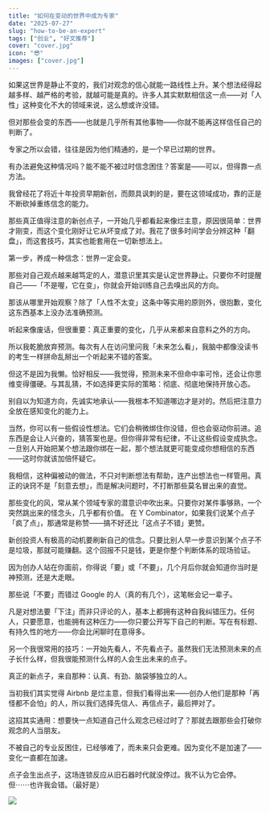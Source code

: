 ```yaml
---
title: "如何在变动的世界中成为专家"
date: "2025-07-27"
slug: "how-to-be-an-expert"
tags: ["创业", "好文推荐"]
cover: "cover.jpg"
icon: "😎"
images: ["cover.jpg"]
---
```

如果这世界是静止不变的，我们对观念的信心就能一路线性上升。某个想法经得起越多样、越严格的考验，就越可能是真的。许多人其实默默相信这一点——对「人性」这种变化不大的领域来说，这么想或许没错。



但对那些会变的东西——也就是几乎所有其他事物——你就不能再这样信任自己的判断了。



专家之所以会错，往往是因为他们精通的，是一个早已过期的世界。



有办法避免这种情况吗？能不能不被过时信念困住？答案是——可以，但得靠一点方法。



我曾经花了将近十年投资早期新创，而颇具讽刺的是，要在这领域成功，靠的正是不断砍掉重练信念的能力。



那些真正值得注意的新创点子，一开始几乎都看起来像烂主意，原因很简单：世界才刚变，而这个变化刚好让它从坏变成了对。我花了很多时间学会分辨这种「翻盘」，而这套技巧，其实也能套用在一切新想法上。



第一步，养成一种信念：世界一定会变。



那些对自己观点越来越笃定的人，潜意识里其实是认定世界静止。只要你不时提醒自己——「不是喔，它在变」，你就会开始训练自己去嗅出风的方向。



那该从哪里开始观察？除了「人性不太变」这条中等实用的原则外，很抱歉，变化这东西基本上没办法准确预测。



听起来像废话，但很重要：真正重要的变化，几乎从来都来自意料之外的方向。



所以我乾脆放弃预测。每次有人在访问里问我「未来怎么看」，我脑中都像没读书的考生一样拼命乱掰出一个听起来不错的答案。



但这不是因为我懒。恰好相反——我觉得，预测未来不但命中率可怜，还会让你思维变得僵硬。与其乱猜，不如选择更实际的策略：彻底、彻底地保持开放心态。



别自以为知道方向，先诚实地承认——我根本不知道哪边才是对的。然后把注意力全放在感知变化的能力上。



当然，你可以有一些假设性想法。它们会稍微绑住你没错，但也会驱动你前进。追东西是会让人兴奋的，猜答案也是。但你得非常有纪律，不让这些假设变成执念。
一旦别人开始把某个想法跟你绑在一起，那个想法就更可能变成你想相信的东西——这时你就该加倍怀疑它。



我相信，这种偏被动的做法，不只对判断想法有帮助，连产出想法也一样管用。真正的诀窍不是「刻意去想」，而是解决问题时，不打断那些莫名冒出来的直觉。



那些变化的风，常从某个领域专家的潜意识中吹出来。只要你对某件事够熟，一个突然跳出来的怪念头，几乎都有价值。
在 Y Combinator，如果我们说某个点子「疯了点」，那通常是称赞——搞不好还比「这点子不错」更赞。



新创投资人有极高的动机要刷新自己的信念。只要比别人早一步意识到某个点子不是垃圾，那就可能赚翻。这个回报不只是钱，更是你整个判断体系的现场验证。



因为创办人站在你面前，你得说「要」或「不要」，几个月后你就会知道你当时是神预测，还是大走眼。



那些说「不要」而错过 Google 的人（真的有几个），这笔帐会记一辈子。



凡是对想法要「下注」而非只评论的人，基本上都拥有这种自我纠错压力。任何人，只要愿意，也能拥有这种压力——你只要公开写下自己的判断。写在有标题、有持久性的地方——你会比闲聊时在意得多。



另一个我很常用的技巧：一开始先看人，不先看点子。虽然我们无法预测未来的点子长什么样，但我很能预测什么样的人会生出未来的点子。



真正的新点子，来自那种：认真、有劲、脑袋够独立的人。



当初我们其实觉得 Airbnb 是烂主意，但我们看得出来——创办人他们是那种「再怪都不会怕」的人，所以我们选择先信人、再信点子，最后押对了。



这招其实通用：想要快一点知道自己什么观念已经过时了？那就去跟那些会打破你观念的人当朋友。



不被自己的专业反困住，已经够难了，而未来只会更难。因为变化不是加速了——变化一直都在加速。



点子会生出点子，这场连锁反应从旧石器时代就没停过。我不认为它会停。
但⋯⋯也许我会错。（最好是）




![](https://prod-files-secure.s3.us-west-2.amazonaws.com/112d0858-5090-4d34-a606-b75eb8d65fd2/46476355-9cf3-4e99-9b7a-3531bc426380/1000202064.png?X-Amz-Algorithm=AWS4-HMAC-SHA256&X-Amz-Content-Sha256=UNSIGNED-PAYLOAD&X-Amz-Credential=ASIAZI2LB466TWZKCBOD%2F20250913%2Fus-west-2%2Fs3%2Faws4_request&X-Amz-Date=20250913T212547Z&X-Amz-Expires=3600&X-Amz-Security-Token=IQoJb3JpZ2luX2VjENb%2F%2F%2F%2F%2F%2F%2F%2F%2F%2FwEaCXVzLXdlc3QtMiJHMEUCIBWBAkSu%2Bo2ggOjFCV%2BHL66UrpWaP19UfJaZMsNzbHdzAiEAlZREMMVEvnljlYoCAXnSWwJnSNtA74DyWuNu9%2BIYLt4q%2FwMIThAAGgw2Mzc0MjMxODM4MDUiDFKDMAqjyglgtxswNCrcA7F4lHjZUBjG%2FEC8hXJ%2FeISojMKkF%2Bx49aIEiktw4JHpjC6bKov0OBTGHZ5I6sY6HZ2ls%2FckbV8PPnDHiDSwtDeTcxUL71IGrjDK2gS6GUvTn7yx8GiuHDyFETUJZuAic7WADgbiikWB8H8GzY41rjvSaML8C%2FRfmLC4FRBGnUiVpZBrtskjwNHCXt%2By2eOrKQGHVQ81UpvDKVaWIoThEnUcOODIzshD97OwVMOPsDUOHS9w1Ak1f2ZKLiRNbQJVtZU1nhNAJV%2FUvXYH1T3FUi7JGL7ImQhRA2ExrnEmoHeCGxHEqiuPKnfRwPEHuamo7eNdCpc%2BzeJWiV7lqYqCTe%2F6irV23wfoGAfim4EKxUir%2FPOWPMKpZ%2FZ%2BtLq%2FdByK9vIpMiz2B%2BFyrq154OAGmnJk3Sw03XfOKwsV0S5Ud9RIMaqViT4LOe1Tt9JCwP2YWwuvea%2Fu0tYq%2FFJKcqXo%2BJvHq2PWQrQMoLwHgNXxvvppleQPsehbCDoIVNtXg6p7Mui%2BaH6fRlD3jxTRap%2FMQi%2FGsQhwYmsaI15%2F3vOilyOqw6uMABnSTMJOT6qfcu7zPR0tDVCwpG4gL77ee93kf8StdHBvJ9AuLi%2F2U9q2kFIskXQU0SV3W4%2FYsTk%2BMPzAl8YGOqUBWX6KlRtfLGHrFKOpcFpuuZEu63xytSuSkUI9yLtas1U1aVY9Y%2B6UnZUk%2BQ%2BauYs%2BQ7NXSY35q7EgwP2PVIkm4VyUE58enPx0oDtqRWcD%2B6RMDHwHGHS3v%2BJYM%2BdmHxBqRWXFD1NchM2jHLyuJtpNpOSphNYPhPf5kB7lDUnuSvMiP4xG%2FO2fyEfAiMnwQu%2FqIAekjL7UpbQw8bdGnXOWc9Vv3h4M&X-Amz-Signature=5dd74ac540600b091a576c3dbfe32229aa179d216503d21ab92c6859faf104c5&X-Amz-SignedHeaders=host&x-amz-checksum-mode=ENABLED&x-id=GetObject)

